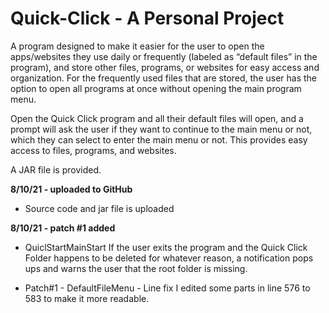 # Quick-Click - A Personal Project
A program designed to make it easier for the user to open the apps/websites they use daily 
or frequently (labeled as “default files” in the program), and store other files, programs, 
or websites for easy access and organization. For the frequently used files that are stored, 
the user has the option to open all programs at once without opening the main program menu. 

Open the Quick Click program and all their default files will open, and a prompt will ask the 
user if they want to continue to the main menu or not, which they can select to enter the 
main menu or not. This provides easy access to files, programs, and websites.

A JAR file is provided.


**8/10/21 - uploaded to GitHub**
- Source code and jar file is uploaded

**8/10/21 - patch #1 added**
- QuiclStartMainStart
  If the user exits the program and the Quick Click Folder happens to be deleted for whatever reason, a notification pops ups and warns the user that the     root folder is missing.
  
- Patch#1 - DefaultFileMenu - Line fix
  I edited some parts in line 576 to 583 to make it more readable.

